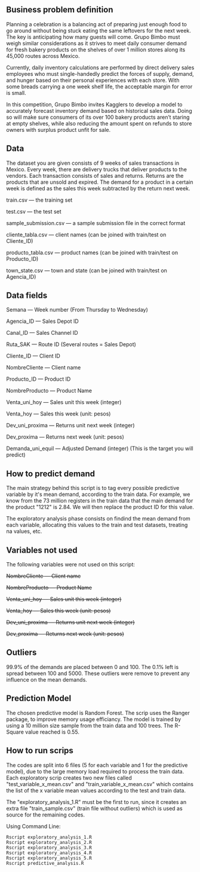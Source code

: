 ##  Business problem definition

Planning a celebration is a balancing act of preparing just enough food to go around without being stuck eating the same leftovers for the next week. The key is anticipating how many guests will come. Grupo Bimbo must weigh similar considerations as it strives to meet daily consumer demand for fresh bakery products on the shelves of over 1 million stores along its 45,000 routes across Mexico.

Currently, daily inventory calculations are performed by direct delivery sales employees who must single-handedly predict the forces of supply, demand, and hunger based on their personal experiences with each store. With some breads carrying a one week shelf life, the acceptable margin for error is small.

In this competition, Grupo Bimbo invites Kagglers to develop a model to accurately forecast inventory demand based on historical sales data. Doing so will make sure consumers of its over 100 bakery products aren’t staring at empty shelves, while also reducing the amount spent on refunds to store owners with surplus product unfit for sale.

##  Data

The dataset you are given consists of 9 weeks of sales transactions in Mexico. Every week, there are delivery trucks that deliver products to the vendors. Each transaction consists of sales and returns. Returns are the products that are unsold and expired. The demand for a product in a certain week is defined as the sales this week subtracted by the return next week.

train.csv — the training set

test.csv — the test set

sample_submission.csv — a sample submission file in the correct format

cliente_tabla.csv — client names (can be joined with train/test on Cliente_ID)

producto_tabla.csv — product names (can be joined with train/test on Producto_ID)

town_state.csv — town and state (can be joined with train/test on Agencia_ID)

##  Data fields

Semana — Week number (From Thursday to Wednesday)

Agencia_ID — Sales Depot ID

Canal_ID — Sales Channel ID

Ruta_SAK — Route ID (Several routes = Sales Depot)

Cliente_ID — Client ID

NombreCliente — Client name

Producto_ID — Product ID

NombreProducto — Product Name

Venta_uni_hoy — Sales unit this week (integer)

Venta_hoy — Sales this week (unit: pesos)

Dev_uni_proxima — Returns unit next week (integer)

Dev_proxima — Returns next week (unit: pesos)

Demanda_uni_equil — Adjusted Demand (integer) (This is the target you will predict)

##  How to predict demand

The main strategy behind this script is to tag every possible predictive variable by it's mean demand, according to the train data. For example, we know from the 73 million registers in the train data that the main demand for the product "1212" is 2.84. We will then replace the product ID for this value. 

The exploratory analysis phase consists on findind the mean demand from each variable, allocating this values to the train and test datasets, treating na values, etc.

##  Variables not used

The following variables were not used on this script:

~~NombreCliente — Client name~~

~~NombreProducto — Product Name~~

~~Venta_uni_hoy — Sales unit this week (integer)~~

~~Venta_hoy — Sales this week (unit: pesos)~~

~~Dev_uni_proxima — Returns unit next week (integer)~~

~~Dev_proxima — Returns next week (unit: pesos)~~

##  Outliers

99.9% of the demands are placed between 0 and 100. The 0.1% left is spread between 100 and 5000. These outliers were remove to prevent any influence on the mean demands. 

##  Prediction Model

The chosen predictive model is Random Forest. The scrip uses the Ranger package, to improve memory usage efficiancy. The model is trained by using a 10 million size sample from the train data and 100 trees. The R-Square value reached is 0.55.  

##  How to run scrips

The codes are split into 6 files (5 for each variable and 1 for the predictive model), due to the large memory load required to process the train data. Each exploratory scrip creates two new files called "test_variable_x_mean.csv" and "train_variable_x_mean.csv" which contains the list of the x variable mean values according to the test and train data. 

The "exploratory_analysis_1.R" must be the first to run, since it creates an extra file "train_sample.csv" (train file without outliers) which is used as source for the remaining codes. 

Using Command Line:
```
Rscript exploratory_analysis_1.R
Rscript exploratory_analysis_2.R
Rscript exploratory_analysis_3.R
Rscript exploratory_analysis_4.R
Rscript exploratory_analysis_5.R
Rscript predictive_analysis.R
```

